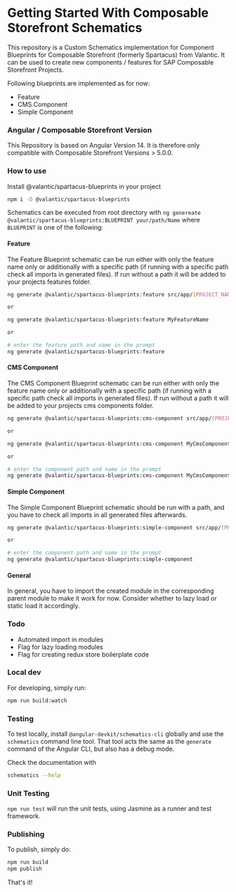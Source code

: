 # Getting Started With Composable Storefront Schematics

This repository is a Custom Schematics implementation for Component Blueprints for Composable Storefront (formerly Spartacus) 
from Valantic. It can be used to create new components / features for SAP Composable Storefront Projects.

Following blueprints are implemented as for now:
- Feature
- CMS Component
- Simple Component

### Angular / Composable Storefront Version

This Repository is based on Angular Version 14. It is therefore only compatible with Composable Storefront Versions > 5.0.0.

### How to use

Install @valantic/spartacus-blueprints in your project

```bash
npm i -D @valantic/spartacus-blueprints
```

Schematics can be executed from root directory with `ng genereate @valantic/spartacus-blueprints:BLUEPRINT your/path/Name` where `BLUEPRINT` is one of the following:

#### Feature

The Feature Blueprint schematic can be run either with only the feature name only or additionally with a specific path 
(if running with a specific path check all imports in generated files). If run without a path it will be added to your 
projects features folder.

```bash
ng generate @valantic/spartacus-blueprints:feature src/app/[PROJECT_NAME]/features/MyFeatureName

or

ng generate @valantic/spartacus-blueprints:feature MyFeatureName

or

# enter the feature path and name in the prompt
ng generate @valantic/spartacus-blueprints:feature 
```

#### CMS Component

The CMS Component Blueprint schematic can be run either with only the feature name only or additionally with a specific 
path (if running with a specific path check all imports in generated files). If run without a path it will be added to 
your projects cms components folder.

```bash
ng generate @valantic/spartacus-blueprints:cms-component src/app/[PROJECT_NAME]/features/cms/components/MyCmsComponentName

or

ng generate @valantic/spartacus-blueprints:cms-component MyCmsComponentName

or

# enter the component path and name in the prompt
ng generate @valantic/spartacus-blueprints:cms-component MyCmsComponentName
```

#### Simple Component

The Simple Component Blueprint schematic should be run with a path, and you have to check all imports in all generated 
files afterwards.

```bash
ng generate @valantic/spartacus-blueprints:simple-component src/app/[PROJECT_NAME]/your/path/MySimpleComponentName

or

# enter the component path and name in the prompt
ng generate @valantic/spartacus-blueprints:simple-component
```

#### General

In general, you have to import the created module in the corresponding parent module to make it work for now. Consider 
whether to lazy load or static load it accordingly.

### Todo

- Automated import in modules
- Flag for lazy loading modules
- Flag for creating redux store boilerplate code

### Local dev

For developing, simply run:

```bash
npm run build:watch
```

### Testing

To test locally, install `@angular-devkit/schematics-cli` globally and use the `schematics` command line tool. That tool 
acts the same as the `generate` command of the Angular CLI, but also has a debug mode.

Check the documentation with

```bash
schematics --help
```

### Unit Testing

`npm run test` will run the unit tests, using Jasmine as a runner and test framework.

### Publishing

To publish, simply do:

```bash
npm run build
npm publish
```

That's it!
